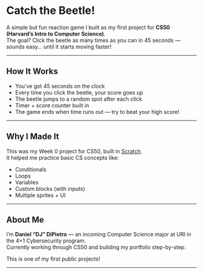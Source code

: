 # Catch the Beetle!

A simple but fun reaction game I built as my first project for **CS50 (Harvard’s Intro to Computer Science)**.  
The goal? Click the beetle as many times as you can in 45 seconds — sounds easy… until it starts moving faster!

---

## How It Works

- You’ve got 45 seconds on the clock
- Every time you click the beetle, your score goes up
- The beetle jumps to a random spot after each click
- Timer + score counter built in
- The game ends when time runs out — try to beat your high score!

---

## Why I Made It

This was my Week 0 project for CS50, built in [Scratch](https://scratch.mit.edu).  
It helped me practice basic CS concepts like:

- Conditionals
- Loops
- Variables
- Custom blocks (with inputs)
- Multiple sprites + UI

---

## About Me

I’m **Daniel “DJ” DiPietro** — an incoming Computer Science major at URI in the 4+1 Cybersecurity program.  
Currently working through CS50 and building my portfolio step-by-step.  

This is one of my first public projects!

---
